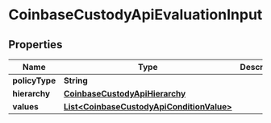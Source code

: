 
# CoinbaseCustodyApiEvaluationInput

## Properties
Name | Type | Description | Notes
------------ | ------------- | ------------- | -------------
**policyType** | **String** |  |  [optional]
**hierarchy** | [**CoinbaseCustodyApiHierarchy**](CoinbaseCustodyApiHierarchy.md) |  |  [optional]
**values** | [**List&lt;CoinbaseCustodyApiConditionValue&gt;**](CoinbaseCustodyApiConditionValue.md) |  |  [optional]



